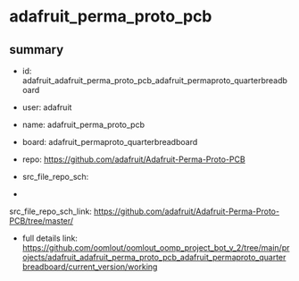 # adafruit_perma_proto_pcb
 
## summary 
* id: adafruit_adafruit_perma_proto_pcb_adafruit_permaproto_quarterbreadboard
* user: adafruit
* name: adafruit_perma_proto_pcb
* board: adafruit_permaproto_quarterbreadboard
* repo: https://github.com/adafruit/Adafruit-Perma-Proto-PCB



* src_file_repo_sch: 
*
 src_file_repo_sch_link: https://github.com/adafruit/Adafruit-Perma-Proto-PCB/tree/master/
* full details link: https://github.com/oomlout/oomlout_oomp_project_bot_v_2/tree/main/projects/adafruit_adafruit_perma_proto_pcb_adafruit_permaproto_quarterbreadboard/current_version/working  






